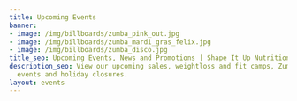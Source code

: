 ```yaml
---
title: Upcoming Events
banner:
- image: /img/billboards/zumba_pink_out.jpg
- image: /img/billboards/zumba_mardi_gras_felix.jpg
- image: /img/billboards/zumba_disco.jpg
title_seo: Upcoming Events, News and Promotions | Shape It Up Nutrition & Fitness
description_seo: View our upcoming sales, weightloss and fit camps, Zumba in da Club
  events and holiday closures.
layout: events
---
```


